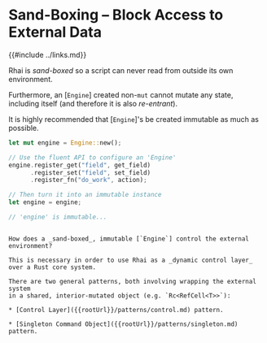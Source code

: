 Sand-Boxing &ndash; Block Access to External Data
================================================

{{#include ../links.md}}

Rhai is _sand-boxed_ so a script can never read from outside its own environment.

Furthermore, an [`Engine`] created non-`mut` cannot mutate any state, including itself
(and therefore it is also _re-entrant_).

It is highly recommended that [`Engine`]'s be created immutable as much as possible.

```rust
let mut engine = Engine::new();

// Use the fluent API to configure an 'Engine'
engine.register_get("field", get_field)
      .register_set("field", set_field)
      .register_fn("do_work", action);

// Then turn it into an immutable instance
let engine = engine;

// 'engine' is immutable...
```


```admonish tip.small "Tip: Use Rhai to control external environment"

How does a _sand-boxed_, immutable [`Engine`] control the external environment?

This is necessary in order to use Rhai as a _dynamic control layer_ over a Rust core system.

There are two general patterns, both involving wrapping the external system
in a shared, interior-mutated object (e.g. `Rc<RefCell<T>>`):

* [Control Layer]({{rootUrl}}/patterns/control.md) pattern.

* [Singleton Command Object]({{rootUrl}}/patterns/singleton.md) pattern.
```

